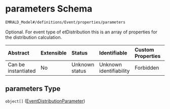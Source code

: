# parameters Schema

```txt
EMRALD_Model#/definitions/Event/properties/parameters
```

Optional. For event type of etDistribution this is an array of properties for the distribution calculation.

| Abstract            | Extensible | Status         | Identifiable            | Custom Properties | Additional Properties | Access Restrictions | Defined In                                                                                          |
| :------------------ | :--------- | :------------- | :---------------------- | :---------------- | :-------------------- | :------------------ | :-------------------------------------------------------------------------------------------------- |
| Can be instantiated | No         | Unknown status | Unknown identifiability | Forbidden         | Allowed               | none                | [EMRALD\_JsonSchemaV3\_0.json\*](../../../../out/EMRALD_JsonSchemaV3_0.json "open original schema") |

## parameters Type

`object[]` ([EventDistributionParameter](emrald_jsonschemav3_0-definitions-eventdistributionparameter.md))

